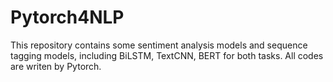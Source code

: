 # Pytorch4NLP
This repository contains some sentiment analysis models and sequence tagging models, including BiLSTM, TextCNN, BERT for both tasks. All codes are writen by Pytorch. 
